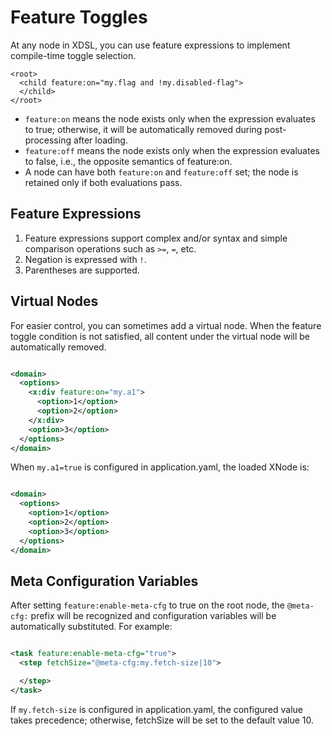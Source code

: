 # Feature Toggles

At any node in XDSL, you can use feature expressions to implement compile-time toggle selection.

```
<root>
  <child feature:on="my.flag and !my.disabled-flag">
  </child>
</root>
```

* `feature:on` means the node exists only when the expression evaluates to true; otherwise, it will be automatically removed during post-processing after loading.
* `feature:off` means the node exists only when the expression evaluates to false, i.e., the opposite semantics of feature:on.
* A node can have both `feature:on` and `feature:off` set; the node is retained only if both evaluations pass.

## Feature Expressions

1. Feature expressions support complex and/or syntax and simple comparison operations such as `>=`, `=`, etc.
2. Negation is expressed with `!`.
3. Parentheses are supported.

## Virtual Nodes

For easier control, you can sometimes add a virtual node. When the feature toggle condition is not satisfied, all content under the virtual node will be automatically removed.

```xml

<domain>
  <options>
    <x:div feature:on="my.a1">
      <option>1</option>
      <option>2</option>
    </x:div>
    <option>3</option>
  </options>
</domain>
```

When `my.a1=true` is configured in application.yaml, the loaded XNode is:

```xml

<domain>
  <options>
    <option>1</option>
    <option>2</option>
    <option>3</option>
  </options>
</domain>
```

## Meta Configuration Variables

After setting `feature:enable-meta-cfg` to true on the root node, the `@meta-cfg:` prefix will be recognized and configuration variables will be automatically substituted. For example:

```xml

<task feature:enable-meta-cfg="true">
  <step fetchSize="@meta-cfg:my.fetch-size|10">

  </step>
</task>
```

If `my.fetch-size` is configured in application.yaml, the configured value takes precedence; otherwise, fetchSize will be set to the default value 10.

<!-- SOURCE_MD5:07c259dccd98d539ae8025504560ac14-->
